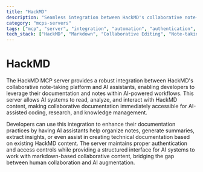```yaml
---
title: "HackMD"
description: "Seamless integration between HackMD's collaborative note-taking platform and AI assistants."
category: "mcps-servers"
tags: ["mcp", "server", "integration", "automation", "authentication", "ai"]
tech_stack: ["HackMD", "Markdown", "Collaborative Editing", "Note-taking", "Knowledge Management"]
---
```


# HackMD

The HackMD MCP server provides a robust integration between HackMD's collaborative note-taking platform and AI assistants, enabling developers to leverage their documentation and notes within AI-powered workflows. This server allows AI systems to read, analyze, and interact with HackMD content, making collaborative documentation immediately accessible for AI-assisted coding, research, and knowledge management.

Developers can use this integration to enhance their documentation practices by having AI assistants help organize notes, generate summaries, extract insights, or even assist in creating technical documentation based on existing HackMD content. The server maintains proper authentication and access controls while providing a structured interface for AI systems to work with markdown-based collaborative content, bridging the gap between human collaboration and AI augmentation.
